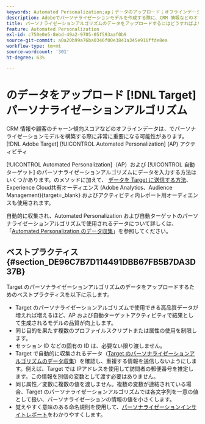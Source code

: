 ```yaml
---
keywords: Automated Personalization;ap；データのアップロード；オフラインデータ；パーソナライゼーションアルゴリズム；自動ターゲット；自動ターゲット；ベストプラクティス
description: Adobeでパーソナライゼーションモデルを作成する際に、CRM 情報などのオフラインデータをアップロードする方法を説明します [!DNL Target] Automated Personalization(AP) アクティビティ
title: パーソナライゼーションアルゴリズムのデータをアップロードするにはどうすればよいですか？
feature: Automated Personalization
exl-id: c750e0e5-8ebd-49a2-9705-05f593aaf0b9
source-git-commit: a0a20b99a76ba0346f00e3841a345e916ffde8ea
workflow-type: tm+mt
source-wordcount: '301'
ht-degree: 63%

---
```


# のデータをアップロード [!DNL Target] パーソナライゼーションアルゴリズム

CRM 情報や顧客のチャーン傾向スコアなどのオフラインデータは、でパーソナライゼーションモデルを構築する際に非常に重要になる可能性があります。 [!DNL Adobe Target] [!UICONTROL Automated Personalization] (AP) アクティビティ

[!UICONTROL Automated Personalization]（AP）および [!UICONTROL 自動ターゲット] のパーソナライゼーションアルゴリズムにデータを入力する方法はいくつかあります。のメソッドに加えて、 [データを Target に送信する方法](https://developer.adobe.com/target/before-implement/methods-to-get-data-into-target/methods-to-get-data-into-target/)、Experience Cloud共有オーディエンス (Adobe Analytics、Audience Management){target=_blank} およびアクティビティ内レポート用オーディエンスも使用されます。

自動的に収集され、Automated Personalization および自動ターゲットのパーソナライゼーションアルゴリズムで使用されるデータについて詳しくは、「[Automated Personalization のデータ収集](/help/main/c-activities/t-automated-personalization/ap-data.md)」を参照してください。

## ベストプラクティス {#section_DE96C7B7D114491DBB67FB5B7DA3D37B}

Target のパーソナライゼーションアルゴリズムのデータをアップロードするためのベストプラクティスを以下に示します。

* Target のパーソナライゼーションアルゴリズムで使用できる高品質データが増えれば増えるほど、AP および自動ターゲットアクティビティで結果として生成されるモデルの品質が向上します。
* 同じ目的を果たす複数のプロファイルスクリプトまたは属性の使用を制限します。
* セッション ID などの固有の ID は、必要ない限り渡しません。
* Target で自動的に収集されるデータ（[Target のパーソナライゼーションアルゴリズムのデータ収集](/help/main/c-activities/t-automated-personalization/ap-data.md)）を確認し、重複する情報を送信しないようにします。例えば、Target では IPアドレスを使用して訪問者の郵便番号を推定します。この情報を別個の変数として渡す必要はありません。
* 同じ属性／変数に複数の値を渡しません。複数の変数が連結されている場合、Target のパーソナライゼーションアルゴリズムでは各文字列を一意の値として扱い、パーソナライゼーションの情報の値を小さくします。
* 覚えやすく意味のある命名規則を使用して、[パーソナライゼーションインサイトレポート](/help/main/c-reports/c-personalization-insights-reports/personalization-insights-reports.md#concept_A897070E1EDC403EB84CFB7A6ECAD767)をわかりやすくします。
